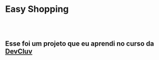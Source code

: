 <h1>Easy Shopping</h1>
<br>
<br>
<h2>Esse foi um projeto que eu aprendi no curso da <a href="https://rodolfomori.com.br/DevClub">DevCluv</a></h2>
